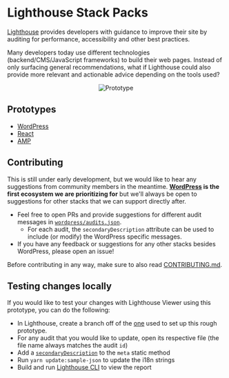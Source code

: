 # Lighthouse Stack Packs

[Lighthouse](https://github.com/GoogleChrome/lighthouse) provides developers with guidance to improve their site by auditing for performance, accessibility and other best practices.

Many developers today use different technologies (backend/CMS/JavaScript frameworks) to build their web pages. Instead of only surfacing general recommendations, what if Lighthouse could also provide more relevant and actionable advice depending on the tools used?

<p align="center">
  <img alt="Prototype" title="Prototype" src="https://raw.githubusercontent.com/GoogleChrome/lighthouse-stack-packs/master/assets/platform-pack-example.png">
</p>

## Prototypes

* [WordPress](https://houssein.me/lighthouse/viewer-wordpress/?gist=9efc3fc22dc500620c884db995e3fb6c)
* [React](https://react-pack-demo-25wm86cuv.now.sh/)
* [AMP](https://amp-pack-demo-5v0c7chul.now.sh/)

## Contributing

This is still under early development, but we would like to hear any suggestions from community members in the meantime. **[WordPress](https://wordpress.org/) is the first ecosystem we are prioritizing for** but we'll always be open to suggestions for other stacks that we can support directly after.

* Feel free to open PRs and provide suggestions for different audit messages in [`wordpress/audits.json`](./wordpress/audits.json).
  * For each audit, the `secondaryDescription` attribute can be used to include (or modify) the WordPress specific messages.
* If you have any feedback or suggestions for any other stacks besides WordPress, please open an issue!

Before contributing in any way, make sure to also read [CONTRIBUTING.md](./CONTRIBUTING.md).

## Testing changes locally

If you would like to test your changes with Lighthouse Viewer using this prototype, you can do the following:

* In Lighthouse, create a branch off of the [one](https://github.com/housseindjirdeh/lighthouse/tree/wp-advice-pack) used to set up this rough prototype.
* For any audit that you would like to update, open its respective file (the file name always matches the audit `id`)
* Add a [`secondaryDescription`](https://github.com/housseindjirdeh/lighthouse/blob/wp-advice-pack/lighthouse-core/audits/byte-efficiency/offscreen-images.js#L52) to the `meta` static method
* Run `yarn update:sample-json` to update the i18n strings
* Build and run [Lighthouse CLI](https://github.com/GoogleChrome/lighthouse#run) to view the report
